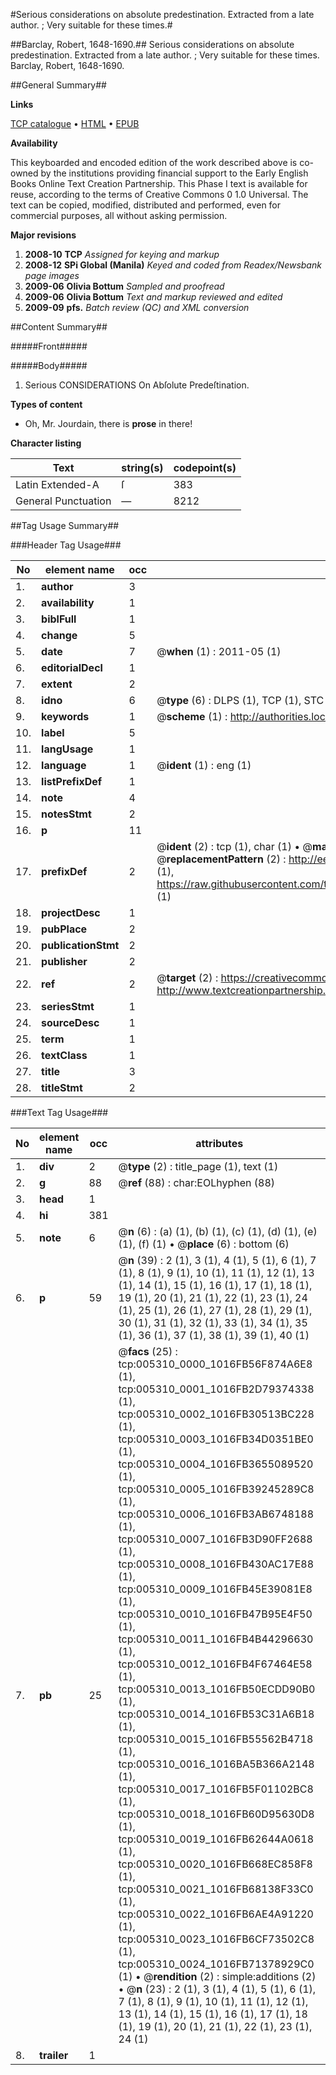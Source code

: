 #Serious considerations on absolute predestination. Extracted from a late author. ; Very suitable for these times.#

##Barclay, Robert, 1648-1690.##
Serious considerations on absolute predestination. Extracted from a late author. ; Very suitable for these times.
Barclay, Robert, 1648-1690.

##General Summary##

**Links**

[TCP catalogue](http://www.ota.ox.ac.uk/tcp/)  • 
[HTML](http://tei.it.ox.ac.uk/tcp/Texts-HTML/free/N04/N04298.html)  • 
[EPUB](http://tei.it.ox.ac.uk/tcp/Texts-EPUB/free/N04/N04298.epub)

**Availability**

This keyboarded and encoded edition of the
	       work described above is co-owned by the institutions
	       providing financial support to the Early English Books
	       Online Text Creation Partnership. This Phase I text is
	       available for reuse, according to the terms of Creative
	       Commons 0 1.0 Universal. The text can be copied,
	       modified, distributed and performed, even for
	       commercial purposes, all without asking permission.

**Major revisions**

1. __2008-10__ __TCP__ *Assigned for keying and markup*
1. __2008-12__ __SPi Global (Manila)__ *Keyed and coded from Readex/Newsbank page images*
1. __2009-06__ __Olivia Bottum__ *Sampled and proofread*
1. __2009-06__ __Olivia Bottum__ *Text and markup reviewed and edited*
1. __2009-09__ __pfs.__ *Batch review (QC) and XML conversion*

##Content Summary##

#####Front#####

#####Body#####

1. Serious CONSIDERATIONS On Abſolute Predeſtination.

**Types of content**

  * Oh, Mr. Jourdain, there is **prose** in there!

**Character listing**


|Text|string(s)|codepoint(s)|
|---|---|---|
|Latin Extended-A|ſ|383|
|General Punctuation|—|8212|

##Tag Usage Summary##

###Header Tag Usage###

|No|element name|occ|attributes|
|---|---|---|---|
|1.|__author__|3||
|2.|__availability__|1||
|3.|__biblFull__|1||
|4.|__change__|5||
|5.|__date__|7| @__when__ (1) : 2011-05 (1)|
|6.|__editorialDecl__|1||
|7.|__extent__|2||
|8.|__idno__|6| @__type__ (6) : DLPS (1), TCP (1), STC (1), NOTIS (1), IMAGE-SET (1), EVANS-CITATION (1)|
|9.|__keywords__|1| @__scheme__ (1) : http://authorities.loc.gov/ (1)|
|10.|__label__|5||
|11.|__langUsage__|1||
|12.|__language__|1| @__ident__ (1) : eng (1)|
|13.|__listPrefixDef__|1||
|14.|__note__|4||
|15.|__notesStmt__|2||
|16.|__p__|11||
|17.|__prefixDef__|2| @__ident__ (2) : tcp (1), char (1)  •  @__matchPattern__ (2) : ([0-9\-]+):([0-9IVX]+) (1), (.+) (1)  •  @__replacementPattern__ (2) : http://eebo.chadwyck.com/downloadtiff?vid=$1&page=$2 (1), https://raw.githubusercontent.com/textcreationpartnership/Texts/master/tcpchars.xml#$1 (1)|
|18.|__projectDesc__|1||
|19.|__pubPlace__|2||
|20.|__publicationStmt__|2||
|21.|__publisher__|2||
|22.|__ref__|2| @__target__ (2) : https://creativecommons.org/publicdomain/zero/1.0/ (1), http://www.textcreationpartnership.org/docs/. (1)|
|23.|__seriesStmt__|1||
|24.|__sourceDesc__|1||
|25.|__term__|1||
|26.|__textClass__|1||
|27.|__title__|3||
|28.|__titleStmt__|2||


###Text Tag Usage###

|No|element name|occ|attributes|
|---|---|---|---|
|1.|__div__|2| @__type__ (2) : title_page (1), text (1)|
|2.|__g__|88| @__ref__ (88) : char:EOLhyphen (88)|
|3.|__head__|1||
|4.|__hi__|381||
|5.|__note__|6| @__n__ (6) : (a) (1), (b) (1), (c) (1), (d) (1), (e) (1), (f) (1)  •  @__place__ (6) : bottom (6)|
|6.|__p__|59| @__n__ (39) : 2 (1), 3 (1), 4 (1), 5 (1), 6 (1), 7 (1), 8 (1), 9 (1), 10 (1), 11 (1), 12 (1), 13 (1), 14 (1), 15 (1), 16 (1), 17 (1), 18 (1), 19 (1), 20 (1), 21 (1), 22 (1), 23 (1), 24 (1), 25 (1), 26 (1), 27 (1), 28 (1), 29 (1), 30 (1), 31 (1), 32 (1), 33 (1), 34 (1), 35 (1), 36 (1), 37 (1), 38 (1), 39 (1), 40 (1)|
|7.|__pb__|25| @__facs__ (25) : tcp:005310_0000_1016FB56F874A6E8 (1), tcp:005310_0001_1016FB2D79374338 (1), tcp:005310_0002_1016FB30513BC228 (1), tcp:005310_0003_1016FB34D0351BE0 (1), tcp:005310_0004_1016FB3655089520 (1), tcp:005310_0005_1016FB39245289C8 (1), tcp:005310_0006_1016FB3AB6748188 (1), tcp:005310_0007_1016FB3D90FF2688 (1), tcp:005310_0008_1016FB430AC17E88 (1), tcp:005310_0009_1016FB45E39081E8 (1), tcp:005310_0010_1016FB47B95E4F50 (1), tcp:005310_0011_1016FB4B44296630 (1), tcp:005310_0012_1016FB4F67464E58 (1), tcp:005310_0013_1016FB50ECDD90B0 (1), tcp:005310_0014_1016FB53C31A6B18 (1), tcp:005310_0015_1016FB55562B4718 (1), tcp:005310_0016_1016BA5B366A2148 (1), tcp:005310_0017_1016FB5F01102BC8 (1), tcp:005310_0018_1016FB60D95630D8 (1), tcp:005310_0019_1016FB62644A0618 (1), tcp:005310_0020_1016FB668EC858F8 (1), tcp:005310_0021_1016FB68138F33C0 (1), tcp:005310_0022_1016FB6AE4A91220 (1), tcp:005310_0023_1016FB6CF73502C8 (1), tcp:005310_0024_1016FB71378929C0 (1)  •  @__rendition__ (2) : simple:additions (2)  •  @__n__ (23) : 2 (1), 3 (1), 4 (1), 5 (1), 6 (1), 7 (1), 8 (1), 9 (1), 10 (1), 11 (1), 12 (1), 13 (1), 14 (1), 15 (1), 16 (1), 17 (1), 18 (1), 19 (1), 20 (1), 21 (1), 22 (1), 23 (1), 24 (1)|
|8.|__trailer__|1||

